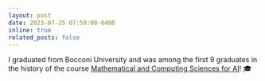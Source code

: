 ```yaml
---
layout: post
date: 2023-07-25 07:59:00-0400
inline: true
related_posts: false
---
```


I graduated from Bocconi University and was among the first 9 graduates in the history of the course [Mathematical and Computing Sciences for AI](https://www.unibocconi.eu/wps/wcm/connect/bocconi/sitopubblico_en/navigation+tree/home/programs/bachelor+of+science/mathematical+and+computing+sciences+for+artificial+intelligence/mathematical+and+computing+sciences+for+artificial+intelligence/)! 🎓

